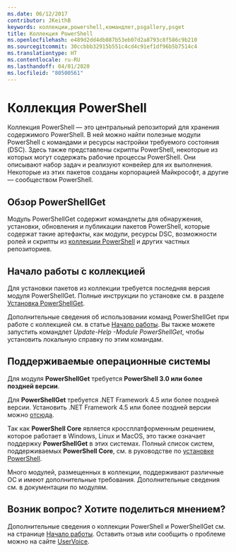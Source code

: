 ```yaml
---
ms.date: 06/12/2017
contributor: JKeithB
keywords: коллекции,powershell,командлет,psgallery,psget
title: Коллекция PowerShell
ms.openlocfilehash: e489d2dd4db087b53eb07d2a8793c8f586c9b210
ms.sourcegitcommit: 30ccbbb32915b551c4cd4c91ef1df96b5b7514c4
ms.translationtype: HT
ms.contentlocale: ru-RU
ms.lasthandoff: 04/01/2020
ms.locfileid: "80500561"
---
```

# <a name="the-powershell-gallery"></a>Коллекция PowerShell

Коллекция PowerShell — это центральный репозиторий для хранения содержимого PowerShell. В ней можно найти полезные модули PowerShell с командами и ресурсы настройки требуемого состояния (DSC).
Здесь также представлены скрипты PowerShell, некоторые из которых могут содержать рабочие процессы PowerShell. Они описывают набор задач и реализуют конвейер для их выполнения. Некоторые из этих пакетов созданы корпорацией Майкрософт, а другие — сообществом PowerShell.

## <a name="powershellget-overview"></a>Обзор PowerShellGet

Модуль PowerShellGet содержит командлеты для обнаружения, установки, обновления и публикации пакетов PowerShell, которые содержат такие артефакты, как модули, ресурсы DSC, возможности ролей и скрипты из [коллекции PowerShell](https://www.PowerShellGallery.com) и других частных репозиториев.

## <a name="getting-started-with-the-gallery"></a>Начало работы с коллекцией

Для установки пакетов из коллекции требуется последняя версия модуля PowerShellGet. Полные инструкции по установке см. в разделе [Установка PowerShellGet](installing-psget.md).

Дополнительные сведения об использовании команд PowerShellGet при работе с коллекцией см. в статье [Начало работы](getting-started.md). Вы также можете запустить командлет *Update-Help -Module PowerShellGet*, чтобы установить локальную справку по этим командам.

## <a name="supported-operating-systems"></a>Поддерживаемые операционные системы

Для модуля **PowerShellGet** требуется **PowerShell 3.0 или более поздней версии**.

Для **PowerShellGet** требуется .NET Framework 4.5 или более поздней версии. Установить .NET Framework 4.5 или более поздней версии можно [отсюда](https://msdn.microsoft.com/library/5a4x27ek.aspx).

Так как **PowerShell Core** является кроссплатформенным решением, которое работает в Windows, Linux и MacOS, это также означает поддержку **PowerShellGet** в этих системах. Полный список систем, поддерживаемых **PowerShell Core**, см. в руководстве по [установке PowerShell](/powershell/scripting/install/installing-powershell).

Много модулей, размещенных в коллекции, поддерживают различные ОС и имеют дополнительные требования.
Дополнительные сведения см. в документации по модулям.

## <a name="got-a-question-have-feedback"></a>Возник вопрос? Хотите поделиться мнением?

Дополнительные сведения о коллекции PowerShell и PowerShellGet см. на странице [Начало работы](getting-started.md). Оставить отзыв или сообщить о проблеме можно на сайте [UserVoice](http://windowsserver.uservoice.com/forums/301869-powershell).
